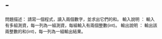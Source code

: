 # -
問題描述： 
請寫一個程式，讀入兩個數字，並求出它們的和。 
輸入說明 ： 輸入有多組測資，每一列為一組測資，每組輸入有兩個整數(int)。
輸出說明 ： 輸出該兩整數的和(int)，每一列為一組輸出結果。
